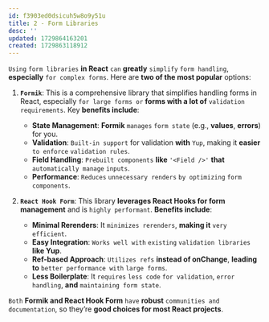```yaml
---
id: f3903ed0dsicuh5w8o9y51u
title: 2 - Form Libraries
desc: ''
updated: 1729864163201
created: 1729863118912
---
```


`Using` `form libraries` **in React** `can` **greatly** `simplify` `form handling`, **especially** `for complex forms`. Here are **two of the most popular** options:

1. **`Formik`**: This is a comprehensive library that simplifies handling forms in React, especially `for large forms or` **forms with a lot of** `validation requirements`. Key **benefits include**:
   - **State Management**: **Formik** `manages` `form state` (e.g., **values**, **errors**) for you.
   - **Validation**: `Built-in support` for validation **with** `Yup`, making it **easier** `to enforce` `validation rules`.
   - **Field Handling**: `Prebuilt components` **like** `'<Field />'` **that** `automatically manage` `inputs`.
   - **Performance**: `Reduces` `unnecessary renders` `by optimizing` `form components`.

2. **`React Hook Form`**: This library **leverages React Hooks for form management** and is `highly performant`. **Benefits include**:
   - **Minimal Rerenders**: It `minimizes rerenders`, **making it** `very efficient`.
   - **Easy Integration**: `Works well with` `existing` `validation libraries` **like Yup**.
   - **Ref-based Approach**: `Utilizes refs` **instead of onChange**, **leading to** `better performance with` `large forms`.
   - **Less Boilerplate**: It `requires` `less code` `for validation`, `error handling`, **and** `maintaining form state`.

`Both` **Formik and React Hook Form** `have` **robust** `communities and documentation`, so they’re **good choices for most React projects**.